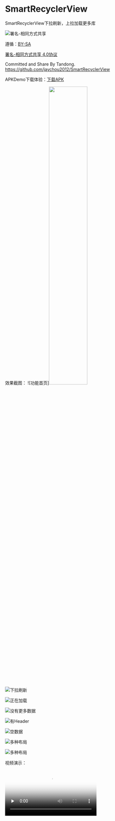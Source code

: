 # SmartRecyclerView
SmartRecyclerView下拉刷新，上拉加载更多库

![署名-相同方式共享](https://licensebuttons.net/l/by-sa/3.0/88x31.png)  
  
遵循：[BY-SA](https://creativecommons.org/licenses/by-nc-sa/4.0/)  

[署名-相同方式共享  4.0协议](https://creativecommons.org/licenses/by-sa/4.0/)  


Committed and Share By Tandong.
https://github.com/jaychou2012/SmartRecyclerView

APKDemo下载体验：[下载APK](https://github.com/zuichu/SmartRecyclerView/blob/master/app-debug.apk) 

效果截图：
![功能首页]<img src="https://github.com/zuichutech/Resource/blob/master/Screenshot_20170306-194034.png" width="50%" height="50%" />


![下拉刷新](https://github.com/zuichutech/Resource/blob/master/device-2017-03-06-194209.png)  

![正在加载](https://github.com/zuichutech/Resource/blob/master/device-2017-03-06-194244.png)  

![没有更多数据](https://github.com/zuichutech/Resource/blob/master/Screenshot_20170306-194112.png)  

![有Header](https://github.com/zuichutech/Resource/blob/master/device-2017-03-06-194319.png)  

![空数据](https://github.com/zuichutech/Resource/blob/master/device-2017-03-06-194331.png)  

![多种布局](https://github.com/zuichutech/Resource/blob/master/device-2017-03-06-194350.png)  

![多种布局](https://github.com/zuichutech/Resource/blob/master/device-2017-03-06-194350.png) 

视频演示：

<video id="video" controls="" preload="none" poster="http://media.w3.org/2010/05/sintel/poster.png">
      <source id="mp4" src="https://github.com/zuichutech/Resource/blob/master/device-2017-03-06-194506.mp4" type="video/mp4">
      <p>视频演示.</p>
    </video>
